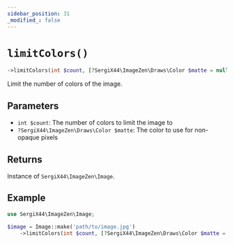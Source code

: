 ```yaml
---
sidebar_position: 31
_modified_: false
---
```

# `limitColors()`

```php
->limitColors(int $count, [?SergiX44\ImageZen\Draws\Color $matte = null]): SergiX44\ImageZen\Image
```
Limit the number of colors of the image.

## Parameters

- `int $count`: The number of colors to limit the image to
- `?SergiX44\ImageZen\Draws\Color $matte`: The color to use for non-opaque pixels


## Returns

Instance of `SergiX44\ImageZen\Image`.

## Example

```php
use SergiX44\ImageZen\Image;

$image = Image::make('path/to/image.jpg')
    ->limitColors(int $count, [?SergiX44\ImageZen\Draws\Color $matte = null]);

```
